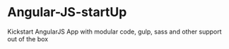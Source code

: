# Angular-JS-startUp
Kickstart AngularJS App with modular code, gulp, sass and other support out of the box
